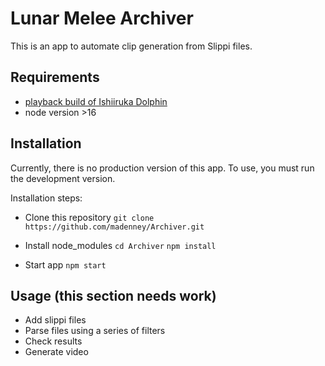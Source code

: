 # Lunar Melee Archiver

This is an app to automate clip generation from Slippi files.

## Requirements
- [playback build of Ishiiruka Dolphin](https://github.com/project-slippi/Ishiiruka)
- node version >16

## Installation

Currently, there is no production version of this app. To use, you must run the development version.

Installation steps:

- Clone this repository 
`git clone https://github.com/madenney/Archiver.git`

- Install node_modules
`cd Archiver`
`npm install`

- Start app
`npm start`


## Usage (this section needs work)
- Add slippi files
- Parse files using a series of filters
- Check results 
- Generate video




